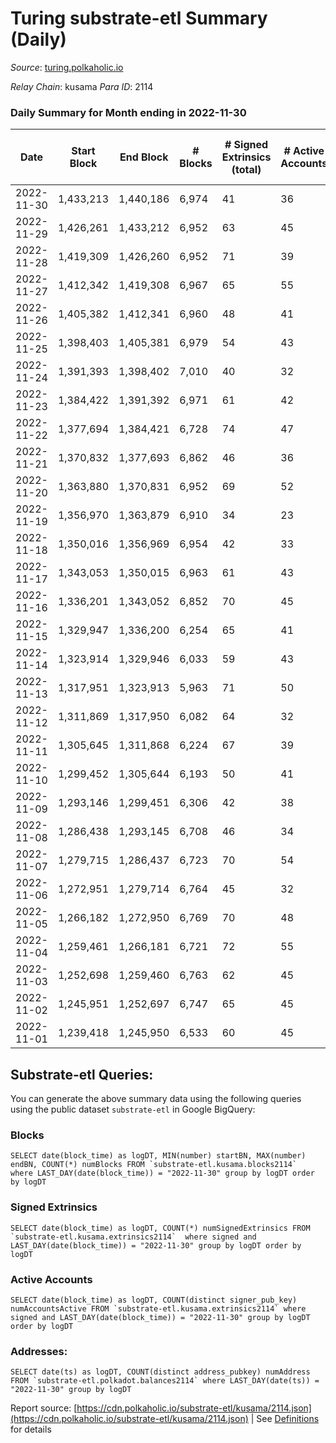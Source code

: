 # Turing substrate-etl Summary (Daily)

_Source_: [turing.polkaholic.io](https://turing.polkaholic.io)

*Relay Chain*: kusama
*Para ID*: 2114



### Daily Summary for Month ending in 2022-11-30


| Date | Start Block | End Block | # Blocks | # Signed Extrinsics (total) | # Active Accounts | # Passive | # New | # Addresses with Balances | # Events | # Transfers | # XCM Transfers In | # XCM Transfers Out |
| ---- | ----------- | --------- | -------- | --------------------------- | ----------------- | --------- | ----- | ------------------------- | -------- | ----------- | ------------------ | ------------------- |
| 2022-11-30 | 1,433,213 | 1,440,186 | 6,974  | 41 | 36 |  |  | 1,694 | 36,979 | 5  | 1  | 3  |
| 2022-11-29 | 1,426,261 | 1,433,212 | 6,952  | 63 | 45 |  |  |  | 39,101 | 13  | 3  | 7  |
| 2022-11-28 | 1,419,309 | 1,426,260 | 6,952  | 71 | 39 |  |  | 1,694 | 38,647 | 9  | 1  | 4  |
| 2022-11-27 | 1,412,342 | 1,419,308 | 6,967  | 65 | 55 |  |  | 1,694 | 36,641 | 11  | 2  | 5  |
| 2022-11-26 | 1,405,382 | 1,412,341 | 6,960  | 48 | 41 |  |  | 1,694 | 38,476 | 12  |   | 3  |
| 2022-11-25 | 1,398,403 | 1,405,381 | 6,979  | 54 | 43 |  |  | 1,693 | 36,521 | 13  | 2  | 6  |
| 2022-11-24 | 1,391,393 | 1,398,402 | 7,010  | 40 | 32 |  |  | 1,693 | 38,458 | 7  |   | 3  |
| 2022-11-23 | 1,384,422 | 1,391,392 | 6,971  | 61 | 42 |  |  |  | 38,485 | 7  | 6  | 4  |
| 2022-11-22 | 1,377,694 | 1,384,421 | 6,728  | 74 | 47 |  |  |  | 35,598 | 12  | 4  | 7  |
| 2022-11-21 | 1,370,832 | 1,377,693 | 6,862  | 46 | 36 |  |  | 1,691 | 35,960 | 6  | 2  | 2  |
| 2022-11-20 | 1,363,880 | 1,370,831 | 6,952  | 69 | 52 |  |  | 1,689 | 38,357 | 11  | 2  | 3  |
| 2022-11-19 | 1,356,970 | 1,363,879 | 6,910  | 34 | 23 |  |  | 1,689 | 36,176 | 5  |   | 2  |
| 2022-11-18 | 1,350,016 | 1,356,969 | 6,954  | 42 | 33 |  |  |  | 38,146 | 2  | 2  |   |
| 2022-11-17 | 1,343,053 | 1,350,015 | 6,963  | 61 | 43 |  |  |  | 38,356 | 15  | 2  | 6  |
| 2022-11-16 | 1,336,201 | 1,343,052 | 6,852  | 70 | 45 |  |  |  | 35,310 | 9  |   | 4  |
| 2022-11-15 | 1,329,947 | 1,336,200 | 6,254  | 65 | 41 |  |  |  | 31,421 | 12  | 3  | 5  |
| 2022-11-14 | 1,323,914 | 1,329,946 | 6,033  | 59 | 43 |  |  |  | 30,218 | 5  | 3  | 4  |
| 2022-11-13 | 1,317,951 | 1,323,913 | 5,963  | 71 | 50 |  |  |  | 28,267 | 14  | 3  | 6  |
| 2022-11-12 | 1,311,869 | 1,317,950 | 6,082  | 64 | 32 |  |  | 1,685 | 30,719 | 4  | 3  | 2  |
| 2022-11-11 | 1,305,645 | 1,311,868 | 6,224  | 67 | 39 |  |  |  | 30,168 | 15  | 5  | 8  |
| 2022-11-10 | 1,299,452 | 1,305,644 | 6,193  | 50 | 41 |  |  |  | 29,893 | 11  | 5  | 7  |
| 2022-11-09 | 1,293,146 | 1,299,451 | 6,306  | 42 | 38 |  |  | 1,683 | 32,833 | 12  | 2  | 6  |
| 2022-11-08 | 1,286,438 | 1,293,145 | 6,708  | 46 | 34 |  |  |  | 35,002 | 5  | 2  | 4  |
| 2022-11-07 | 1,279,715 | 1,286,437 | 6,723  | 70 | 54 |  |  |  | 35,152 | 17  | 3  | 6  |
| 2022-11-06 | 1,272,951 | 1,279,714 | 6,764  | 45 | 32 |  |  | 1,683 | 36,000 | 4  | 2  | 2  |
| 2022-11-05 | 1,266,182 | 1,272,950 | 6,769  | 70 | 48 |  |  | 1,683 | 35,896 | 17  | 4  | 8  |
| 2022-11-04 | 1,259,461 | 1,266,181 | 6,721  | 72 | 55 |  |  |  | 34,925 | 16  | 3  | 8  |
| 2022-11-03 | 1,252,698 | 1,259,460 | 6,763  | 62 | 45 |  |  | 1,677 | 34,806 | 13  | 4 ($2.87) | 6  |
| 2022-11-02 | 1,245,951 | 1,252,697 | 6,747  | 65 | 45 |  |  | 1,674 | 35,603 | 11  | 5  | 3  |
| 2022-11-01 | 1,239,418 | 1,245,950 | 6,533  | 60 | 45 |  |  | 1,673 | 32,613 | 13  |   | 5  |

## Substrate-etl Queries:
You can generate the above summary data using the following queries using the public dataset `substrate-etl` in Google BigQuery:


### Blocks
```
SELECT date(block_time) as logDT, MIN(number) startBN, MAX(number) endBN, COUNT(*) numBlocks FROM `substrate-etl.kusama.blocks2114`  where LAST_DAY(date(block_time)) = "2022-11-30" group by logDT order by logDT
```


### Signed Extrinsics
```
SELECT date(block_time) as logDT, COUNT(*) numSignedExtrinsics FROM `substrate-etl.kusama.extrinsics2114`  where signed and LAST_DAY(date(block_time)) = "2022-11-30" group by logDT order by logDT
```


### Active Accounts
```
SELECT date(block_time) as logDT, COUNT(distinct signer_pub_key) numAccountsActive FROM `substrate-etl.kusama.extrinsics2114` where signed and LAST_DAY(date(block_time)) = "2022-11-30" group by logDT order by logDT
```


### Addresses:
```
SELECT date(ts) as logDT, COUNT(distinct address_pubkey) numAddress FROM `substrate-etl.polkadot.balances2114` where LAST_DAY(date(ts)) = "2022-11-30" group by logDT
```



Report source: [https://cdn.polkaholic.io/substrate-etl/kusama/2114.json](https://cdn.polkaholic.io/substrate-etl/kusama/2114.json) | See [Definitions](/DEFINITIONS.md) for details

